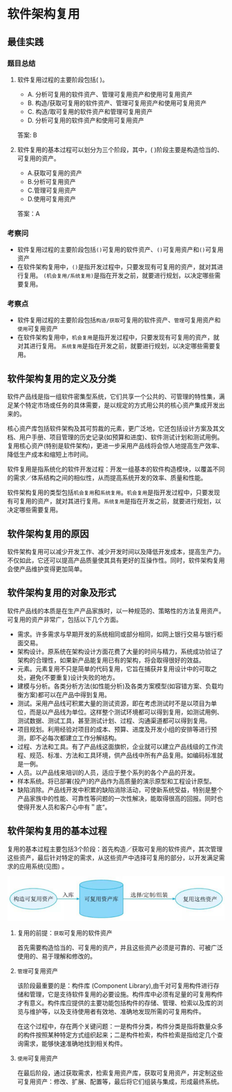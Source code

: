 # 软件架构复用

## 最佳实践

### 题目总结

1. 软件复用过程的主要阶段包括(  )。

    - A. 分析可复用的软件资产、管理可复用资产和使用可复用资产
    - B. 构造/获取可复用的软件资产、管理可复用资产和使用可复用资产
    - C. 构造/取可复用的软件资产和管理可复用资产
    - D. 分析可复用的软件资产和使用可复用资产

    答案: B

2. 软件复用的基本过程可以划分为三个阶段，其中，(  )阶段主要是构造恰当的、可复用的资产。
    - A.获取可复用的资产
    - B.分析可复用资产
    - C.管理可复用资产
    - D.使用可复用资产

    答案：A

### 考察问

- 软件复用过程的主要阶段包括`()`可复用的软件资产、`()`可复用资产和`()`可复用资产
- 在软件架构复用中，`()`是指开发过程中，只要发现有可复用的资产，就对其进行复用。 `(机会复用/系统复用)`是指在开发之前，就要进行规划，以决定哪些需要复用。

### 考察点

- 软件复用过程的主要阶段包括`构造/获取`可复用的软件资产、`管理`可复用资产和`使用`可复用资产
- 在软件架构复用中，`机会复用`是指开发过程中，只要发现有可复用的资产，就对其进行复用。 `系统复用`是指在开发之前，就要进行规划，以决定哪些需要复用。

## 软件架构复用的定义及分类

软件产品线是指一组软件密集型系统，它们共享一个公共的、可管理的特性集，满足某个特定市场或任务的具体需要，是以规定的方式用公共的核心资产集成开发出来的。

核心资产库包括软件架构及其可剪裁的元素，更广泛地，它还包括设计方案及其文档、用户手册、项目管理的历史记录(如预算和进度)、软件测试计划和测试用例。复用核心资产(特别是软件架构)，更进一步采用产品线将会惊人地提高生产效率、降低生产成本和缩短上市时间。

软件复用是指系统化的软件开发过程：开发一组基本的软件构造模块，以覆盖不同的需求／体系结构之间的相似性，从而提高系统开发的效率、质量和性能。

软件架构复用的类型包括`机会复用`和`系统复用`。`机会复用`是指开发过程中，只要发现有可复用的资产，就对其进行复用。`系统复用`是指在开发之前，就要进行规划，以决定哪些需要复用。

## 软件架构复用的原因

软件架构复用可以减少开发工作、减少开发时间以及降低开发成本，提高生产力。不仅如此，它还可以提高产品质量使其具有更好的互操作性。同时，软件架构复用会使产品维护变得更加简单。

## 软件架构复用的对象及形式

软件产品线的本质是在生产产品家族时，以一种规范的、策略性的方法复用资产。可复用的资产非常广，包括以下几个方面。

- 需求。许多需求与早期开发的系统相同或部分相同，如网上银行交易与银行柜面交易。
- 架构设计。原系统在架构设计方面花费了大量的时间与精力，系统成功验证了架构的合理性，如果新产品能复用已有的架构，将会取得很好的效益。
- 元素。元素复用不只是简单的代码复用，它旨在捕获并复用设计中的可取之处，避免(不要重复)设计失败的地方。
- 建模与分析。各类分析方法(如性能分析)及各类方案模型(如容错方案、负载均衡方案)都可以在产品中得到复用。
- 测试。采用产品线可积累大量的测试资源，即在考虑测试时不是以项目为单位，而是以产品线为单位。这样整个测试环境都可以得到复用，如测试用例、测试数据、测试工具，甚至测试计划、过程、沟通渠道都可以得到复用。
- 项目规划。利用经验对项目的成本、预算、进度及开发小组的安排等进行预测，即不必每次都建立工作分解结构。
- 过程、方法和工具。有了产品线这面旗帜，企业就可以建立产品线级的工作流程、规范、标准、方法和工具环境，供产品线中所有产品复用。如编码标准就是一例。
- 人员。以产品线来培训的人员，适应于整个系列的各个产品的开发。
- 样本系统。将已部署(投产)的产品作为高质量的演示原型和工程设计原型。
- 缺陷消除。产品线开发中积累的缺陷消除活动，可使新系统受益，特别是整个产品家族中的性能、可靠性等问题的一次性解决，能取得很高的回报。同时也使得开发人员和客户心中有＂底“。

## 软件架构复用的基本过程

复用的基本过程主要包括3个阶段：首先构造／获取可复用的软件资产，其次管理这些资产，最后针对特定的需求，从这些资产中选择可复用的部分，以开发满足需求的应用系统(见图) 。

![alt text](4软件架构复用/软件架构复用的基本过程.png)

1. 复用的前提：`获取`可复用的软件资产

    首先需要构造恰当的、可复用的资产，并且这些资产必须是可靠的、可被广泛使用的、易于理解和修改的。

2. `管理`可复用资产

    该阶段最重要的是：构件库 (Component Library),由千对可复用构件进行存储和管理，它是支待软件复用的必要设施。构件库中必须有足量的可复用构件才有意义。构件库应提供的主要功能包括构件的存储、管理、检索以及库的浏览与维护等，以及支待使用者有效地、准确地发现所需的可复用构件。

    在这个过程中，存在两个关键问题：一是构件分类，构件分类是指将数量众多的构件按照某种特定方式组织起来；二是构件检索，构件检索是指给定几个查询需求，能够快速准确地找到相关构件。

3. `使用`可复用资产

    在最后阶段，通过获取需求，检索复用资产库，获取可复用资产，并定制这些可复用资产：修改、扩展、配置等，最后将它们组装与集成，形成最终系统。
